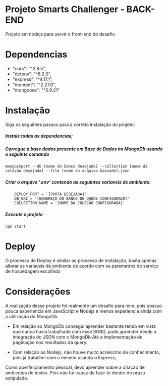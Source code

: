 # Projeto Smarts Challenger - BACK-END

Projeto em nodejs para servir o front-end do desafio.


# Dependencias

 - "cors": "^2.8.5",
 - "dotenv": "^8.2.0",
 - "express": "^4.17.1",
 - "moment": "^2.27.0",
 - "mongoose": "^5.9.21"


# Instalação

Siga os seguintes passos para a correta instalação do projeto:

##### Instale todas as dependencias;

##### Carregue a base dados presente em [Base de Dados](https://smarts-totem.s3-sa-east-1.amazonaws.com/code-challenge/customers.json) no MongoDb usando o seguinte comando

```
mongoimport --db [nome do banco desejado] --collection [nome da coleção desejada] --file [nome do arquivo baixado].json

```

##### Criar o arquivo '.env' contendo as seguintes variaveis de ambiente:

```
	DEPLOY_PORT = '[PORTA DESEJADA]'
	DB_URI = '[ENDEREÇO DO BANCO DE DADOS CONFIGURADO]'
	COLLECTION_NAME = '[NOME DA COLEÇÃO CONFIGURADA]'
```

##### Execute o projeto

```
npm start

```


# Deploy

O processo de Deploy é similar ao processo de instalação, basta apenas alterar as variaveis de ambiente de acordo com os paremetros do serviço de hospedagem escolhido

# Considerações

A realização desse projeto foi realmente um desafio para mim, pois possuo pouca experiencia em JavaScript e Nodejs e menos experiencia ainda com a utilização do MongoDb.
	
 * Em relação ao MongoDb consegui aprender bastante tendo em vista que nunca havia trabalhado com esse SGBD, pude aprender desde a integração do JSON com o MongoDb Até a implementação de paginação nos resultados da query.
	
 * Com relação ao Nodejs, não houve muito acrésicmo de conhecimento, pois já trabalhei com o mesmo usando o Express;
	
Como aperfeiçoamento pessoal, devo aprender sobre a criação de ambientes de testes. Pois não fui capaz de faze-lo dentro do prazo estipulado.
